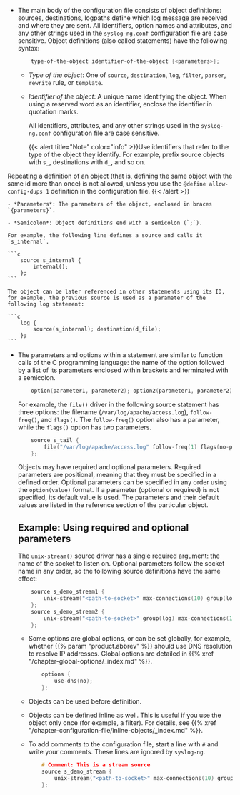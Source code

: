 ---
---
<!-- DISCLAIMER: This file is based on the syslog-ng Open Source Edition documentation https://github.com/balabit/syslog-ng-ose-guides/commit/2f4a52ee61d1ea9ad27cb4f3168b95408fddfdf2 and is used under the terms of The syslog-ng Open Source Edition Documentation License. The file has been modified by Axoflow. -->
- The main body of the configuration file consists of object definitions: sources, destinations, logpaths define which log message are received and where they are sent. All identifiers, option names and attributes, and any other strings used in the `syslog-ng.conf` configuration file are case sensitive. Object definitions (also called statements) have the following syntax:
    
    ```c
        type-of-the-object identifier-of-the-object {<parameters>};
    ```
    
    - *Type of the object*: One of `source`, `destination`, `log`, `filter`, `parser`, `rewrite` rule, or `template`.
    
    - *Identifier of the object*: A unique name identifying the object. When using a reserved word as an identifier, enclose the identifier in quotation marks.
        
        All identifiers, attributes, and any other strings used in the `syslog-ng.conf` configuration file are case sensitive.
        
        {{< alert title="Note" color="info" >}}Use identifiers that refer to the type of the object they identify. For example, prefix source objects with `s_`, destinations with `d_`, and so on.

Repeating a definition of an object (that is, defining the same object with the same id more than once) is not allowed, unless you use the `@define allow-config-dups 1` definition in the configuration file.
        {{< /alert >}}
    
    - *Parameters*: The parameters of the object, enclosed in braces `{parameters}`.

    - *Semicolon*: Object definitions end with a semicolon (`;`).
    
    For example, the following line defines a source and calls it `s_internal`.
    
    ```c
        source s_internal {
            internal();
        };
    ```
    
    The object can be later referenced in other statements using its ID, for example, the previous source is used as a parameter of the following log statement:
    
    ```c
        log {
            source(s_internal); destination(d_file);
        };
    ```

- The parameters and options within a statement are similar to function calls of the C programming language: the name of the option followed by a list of its parameters enclosed within brackets and terminated with a semicolon.
    
    ```c
        option(parameter1, parameter2); option2(parameter1, parameter2);
    ```
    
    For example, the `file()` driver in the following source statement has three options: the filename (`/var/log/apache/access.log`), `follow-freq()`, and `flags()`. The `follow-freq()` option also has a parameter, while the `flags()` option has two parameters.
    
    ```c
        source s_tail {
            file("/var/log/apache/access.log" follow-freq(1) flags(no-parse, validate-utf8));
        };
    ```
    
    Objects may have required and optional parameters. Required parameters are positional, meaning that they must be specified in a defined order. Optional parameters can be specified in any order using the `option(value)` format. If a parameter (optional or required) is not specified, its default value is used. The parameters and their default values are listed in the reference section of the particular object.
    
    
    ## Example: Using required and optional parameters
    
    The `unix-stream()` source driver has a single required argument: the name of the socket to listen on. Optional parameters follow the socket name in any order, so the following source definitions have the same effect:
    
    ```c
        source s_demo_stream1 {
            unix-stream("<path-to-socket>" max-connections(10) group(log));
        };
        source s_demo_stream2 {
            unix-stream("<path-to-socket>" group(log) max-connections(10));
        };
    ```
    

  - Some options are global options, or can be set globally, for example, whether {{% param "product.abbrev" %}} should use DNS resolution to resolve IP addresses. Global options are detailed in {{% xref "/chapter-global-options/_index.md" %}}.
    
    ```c
        options {
            use-dns(no);
        };
    ```

  - Objects can be used before definition.

  - Objects can be defined inline as well. This is useful if you use the object only once (for example, a filter). For details, see {{% xref "/chapter-configuration-file/inline-objects/_index.md" %}}.

  - To add comments to the configuration file, start a line with `#` and write your comments. These lines are ignored by `syslog-ng`.
    
    ```c
        # Comment: This is a stream source
        source s_demo_stream {
            unix-stream("<path-to-socket>" max-connections(10) group(log));
        };
    ```
